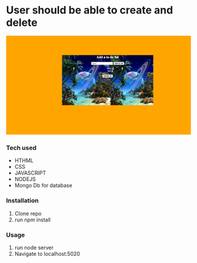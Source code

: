 
<h1>User should be able to create and delete</h1>

![Alt Text](https://raw.githubusercontent.com/JohnbelMDev/Express-To-do-List-/master/picture.png)




  <h3> Tech used </h3>
     <ul> 
        <li> HTHML </li>
        <li> CSS </li>
        <li> JAVASCRIPT </li>
        <li> NODEJS </li>
       <li> Mongo Db for database </li>
     </ul>
     
     
     
   <h3> Installation </h3>
        <ol>
         <li> Clone repo </li> 
          <li>run npm install </li>
        </ol>
        
   <h3>Usage</h3>
         <ol>
           <li> run node server</li> 
           <li> Navigate to localhost:5020 </li>
          </ol>
        
